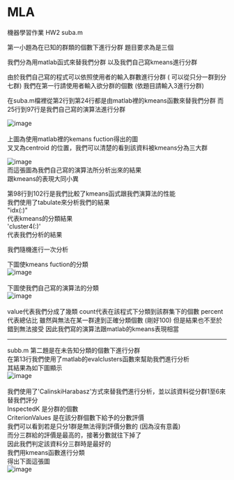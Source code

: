 # MLA
機器學習作業 HW2
suba.m

第一小題為在已知的群類的個數下進行分群
題目要求為是三個

我們分為用matlab函式來替我們分群
以及我們自己寫kmeans進行分群

由於我們自己寫的程式可以依照使用者的輸入群數進行分群 ( 可以從只分一群到分七群)
我們在第一行請使用者輸入欲分群的個數
(依題目請輸入3進行分群) 

在suba.m檔裡從第2行到第24行都是由matlab裡的kmeans函數來替我們分群
而25行到97行是我們自己寫的演算法進行分群


![image](https://github.com/joecp9key/MLA_HW_2/blob/master/matlab%20kmeans.JPG)<br />  
上圖為使用matlab裡的kemans fuction得出的圖 <br /> 
叉叉為centroid 的位置，我們可以清楚的看到該資料被kmeans分為三大群<br /> 

![image](https://github.com/joecp9key/MLA_HW_2/blob/master/MY%20FUNCTION.JPG)<br /> 
而這張圖為我們自己寫的演算法所分析出來的結果<br /> 
跟kmeans的表現大同小異<br /> 

第98行到102行是我們比較了kmeans函式跟我們演算法的性能<br /> 
我們使用了tabulate來分析我們的結果<br />
"idx(:)"      <br />
代表kmeans的分類結果     <br /> 
'cluster4(:)' <br />
代表我們分析的結果        <br /> 

我們隨機進行一次分析<br /> 

下圖使kmeans fuction的分類<br /> 
![image](https://github.com/joecp9key/MLA_HW_2/blob/master/%E5%88%86%E6%9E%90kemas.JPG)<br /> 
<br />
下圖使我們自己寫的演算法的分類<br /> 
![image](https://github.com/joecp9key/MLA_HW_2/blob/master/%E5%88%86%E6%9E%90my.JPG)<br /> 
<br />
value代表我們分成了幾類
count代表在該程式下分類到該群集下的個數
percent代表總佔比
雖然與無法在某一群達到正確分類個數 (剛好100)
但是結果也不至於錯到無法接受
因此我們寫的演算法跟matlab的kmeans表現相當


---------------------------------------------
subb.m
第二題是在未告知分類的個數下進行分群<br /> 
在第13行我們使用了matlab的evalclusters函數來幫助我們進行分析<br /> 
其結果為如下圖顯示<br /> 
![image](https://github.com/joecp9key/MLA_HW_2/blob/master/b.png)<br /> 
<br /> 
我們使用了'CalinskiHarabasz'方式來替我們進行分析，並以該資料從分群1至6來替我們評分<br /> 
InspectedK 是分群的個數<br /> 
CriterionValues 是在該分群個數下給予的分數評價<br /> 
我們可以看到若是只分1群是無法得到評價分數的 (因為沒有意義)<br /> 
而分三群給的評價是最高的，接著分數就往下掉了<br /> 
因此我們判定該資料分三群時是最好的<br /> 
我們用kmeans函數進行分類<br /> 
得出下面這張圖<br /> 
![image](https://github.com/joecp9key/MLA_HW_2/blob/master/matlab%20kmeans.JPG)


